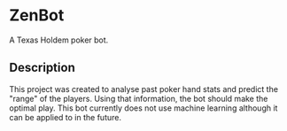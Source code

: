 # ZenBot
A Texas Holdem poker bot.
## Description

This project was created to analyse past poker hand stats and predict the "range" of the players.
Using that information, the bot should make the optimal play.
This bot currently does not use machine learning although it can be applied to in the future.
